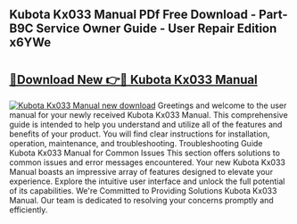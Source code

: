 ## Kubota Kx033 Manual PDf Free Download - Part-B9C Service Owner Guide - User Repair Edition x6YWe

# <h2><a href="http://bc87029.oget.top/?id=Kubota+Kx033+Manual">🔗Download New 👉🔴 Kubota Kx033 Manual</a></h2>

[![Kubota Kx033 Manual new download](https://i.imgur.com/5g1atiW.png)](http://bc87029.oget.top/?id=Kubota+Kx033+Manual)
Greetings and welcome to the user manual for your newly received Kubota Kx033 Manual. This comprehensive guide is intended to help you understand and utilize all of the features and benefits of your product. You will find clear instructions for installation, operation, maintenance, and troubleshooting. Troubleshooting Guide Kubota Kx033 Manual for Common Issues This section offers solutions to common issues and error messages encountered. Your new Kubota Kx033 Manual boasts an impressive array of features designed to elevate your experience. Explore the intuitive user interface and unlock the full potential of its capabilities. We're Committed to Providing Solutions Kubota Kx033 Manual. Our team is dedicated to resolving your concerns promptly and efficiently.
